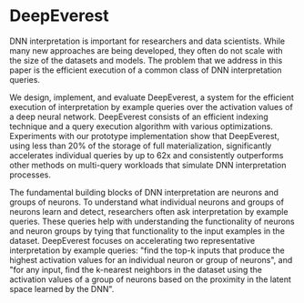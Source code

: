 # DeepEverest

DNN interpretation is important for researchers and data scientists. While many new approaches are being developed, they often do not scale with the size of the datasets and models. The problem that we address in this paper is the efficient execution of a common class of DNN interpretation queries.

We design, implement, and evaluate DeepEverest, a system for the efficient execution of interpretation by example queries over the activation values of a deep neural network. DeepEverest consists of an efficient indexing technique and a query execution algorithm with various optimizations. Experiments with our prototype implementation show that DeepEverest, using less than 20% of the storage of full materialization, significantly accelerates individual queries by up to 62x and consistently outperforms other methods on multi-query workloads that simulate DNN interpretation processes.

The fundamental building blocks of DNN interpretation are neurons and groups of neurons. To understand what individual neurons and groups of neurons learn and detect, researchers often ask interpretation by example queries. These queries help with understanding the functionality of neurons and neuron groups by tying that functionality to the input examples in the dataset. DeepEverest focuses on accelerating two representative interpretation by example queries: "find the top-k inputs that produce the highest activation values for an individual neuron or group of neurons", and "for any input, find the k-nearest neighbors in the dataset using the activation values of a group of neurons based on the proximity in the latent space learned by the DNN".
